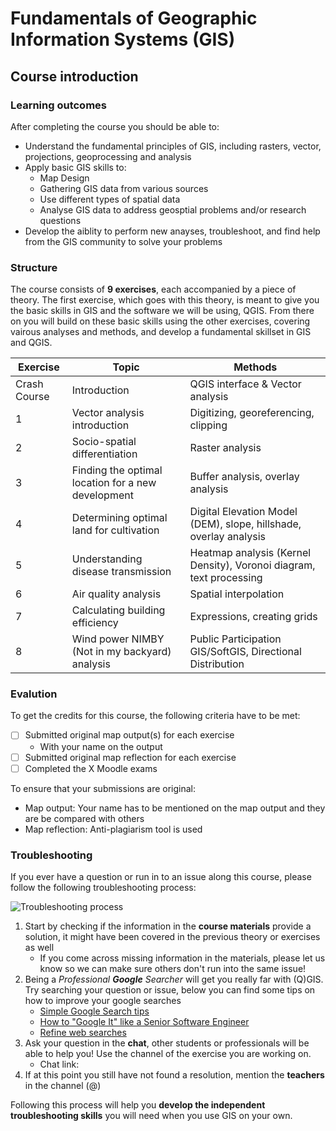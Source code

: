 # Fundamentals of Geographic Information Systems (GIS)
 
## Course introduction

### Learning outcomes
After completing the course you should be able to:
- Understand the fundamental principles of GIS, including rasters, vector, projections, geoprocessing and analysis
- Apply basic GIS skills to:
	- Map Design
	- Gathering GIS data from various sources
	- Use different types of spatial data
	- Analyse GIS data to address geosptial problems and/or research questions 
- Develop the aiblity to perform new anayses, troubleshoot, and find help from the GIS community to solve your problems

### Structure
The course consists of **9 exercises**, each accompanied by a piece of theory. The first exercise, which goes with this theory, is meant to give you the basic skills in GIS and the software we will be using, QGIS. From there on you will build on these basic skills using the other exercises, covering vairous analyses and methods, and develop a fundamental skillset in GIS and QGIS. 

| Exercise | Topic | Methods |
|--|--|--|
| Crash Course | Introduction | QGIS interface & Vector analysis |
| 1 | Vector analysis introduction | Digitizing, georeferencing, clipping |
| 2 | Socio-spatial differentiation | Raster analysis |
| 3 | Finding the optimal location for a new development | Buffer analysis, overlay analysis |
| 4 | Determining optimal land for cultivation | Digital Elevation Model (DEM), slope, hillshade, overlay analysis |
| 5 | Understanding disease transmission | Heatmap analysis (Kernel Density), Voronoi diagram, text processing |
| 6 | Air quality analysis | Spatial interpolation
| 7 | Calculating building efficiency | Expressions, creating grids |
| 8 | Wind power NIMBY (Not in my backyard) analysis | Public Participation GIS/SoftGIS, Directional Distribution |

### Evalution
To get the credits for this course, the following criteria have to be met:
 - [ ] Submitted original map output(s) for each exercise
	 - With your name on the output
 - [ ] Submitted original map reflection for each exercise
 - [ ] Completed the X Moodle exams  

To ensure that your submissions are original:
- Map output: Your name has to be mentioned on the map output and they are be compared with others
- Map reflection: Anti-plagiarism tool is used

### Troubleshooting
If you ever have a question or run in to an issue along this course, please follow the following troubleshooting process: 

![Troubleshooting process](https://raw.githubusercontent.com/rowan8k/fundamentals-of-gis/master/Assets/0_Course_introduction/GIS_troubleshooting_process.drawio.png)
1. Start by checking if the information in the **course materials** provide a solution, it might have been covered in the previous theory or exercises as well
	- If you come across missing information in the materials, please let us know so we can make sure others don't run into the same issue! 
2. Being a *Professional **Google** Searcher* will get you really far with (Q)GIS. Try searching your question or issue, below you can find some tips on how to improve your google searches
	- [Simple Google Search tips](https://www.youtube.com/watch?v=oIMTM168BK8)
	- [How to "Google It" like a Senior Software Engineer](https://www.youtube.com/watch?v=cEBkvm0-rg0)
	- [Refine web searches](https://support.google.com/websearch/answer/2466433?hl=en)
3. Ask your question in the **chat**, other students or professionals will be able to help you! Use the channel of the exercise you are working on. 
	- Chat link: 
5.  If at this point you still have not found a resolution, mention the **teachers** in the channel (@)

Following this process will help you **develop the independent troubleshooting skills** you will need when you use GIS on your own. 
<!--stackedit_data:
eyJkaXNjdXNzaW9ucyI6eyJyVXo5SGtTRnVBOXByQzV2Ijp7In
RleHQiOiJYIiwic3RhcnQiOjIwNTUsImVuZCI6MjA1Nn0sInlW
aHVwYkd2elBIaks2SGsiOnsidGV4dCI6IkNoYXQgbGluazoiLC
JzdGFydCI6MzQ3NCwiZW5kIjozNDg0fSwiYmE3cG0wTldjVEtq
UTc0dyI6eyJ0ZXh0IjoidGVhY2hlcnMiLCJzdGFydCI6MzU2MC
wiZW5kIjozNTY4fSwiajRaeGlFTUkzVWtMZlNENiI6eyJzdGFy
dCI6MzcxOCwiZW5kIjozNzIxLCJ0ZXh0Ijoib3duIn19LCJjb2
1tZW50cyI6eyJmMW11amhhZUpybktqeE9MIjp7ImRpc2N1c3Np
b25JZCI6InJVejlIa1NGdUE5cHJDNXYiLCJzdWIiOiJnaDo0MD
MwNDc4OCIsInRleHQiOiJBZGQgbnVtYmVyIiwiY3JlYXRlZCI6
MTY4NjcyMDI1ODQzN30sIkJ3aUVuTlg4dFN5WDFwcFQiOnsiZG
lzY3Vzc2lvbklkIjoieVZodXBiR3Z6UEhqSzZIayIsInN1YiI6
ImdoOjQwMzA0Nzg4IiwidGV4dCI6IkFkZCBsaW5rIiwiY3JlYX
RlZCI6MTY4NjcyMDMzMDU4OX0sIlpvc05jSzJzWjBSY012bFUi
OnsiZGlzY3Vzc2lvbklkIjoiYmE3cG0wTldjVEtqUTc0dyIsIn
N1YiI6ImdoOjQwMzA0Nzg4IiwidGV4dCI6IkFkZCBuYW1lcyIs
ImNyZWF0ZWQiOjE2ODY3MjAzMzUyOTN9LCJYakxQSERsNnNZSX
RtTFhPIjp7ImRpc2N1c3Npb25JZCI6Imo0WnhpRU1JM1VrTGZT
RDYiLCJzdWIiOiJnaDoyMjE2ODE1NyIsInRleHQiOiJjb3VsZC
BhZGQgY3JlZGl0cyBhdCB0aGUgZW5kLiIsImNyZWF0ZWQiOjE2
ODY3MzA3Nzc0ODl9fSwiaGlzdG9yeSI6WzE1NjIxOTEyOCw4OD
U0MTc4MjQsLTE5Mjk4MDIyMjksMTE4MzU3MjYyOF19
-->
